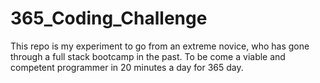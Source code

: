 # 365_Coding_Challenge
This repo is my experiment to go from an extreme novice, who has gone through a full stack bootcamp in the past. To be come a viable and competent programmer in 20 minutes a day for 365 day. 
